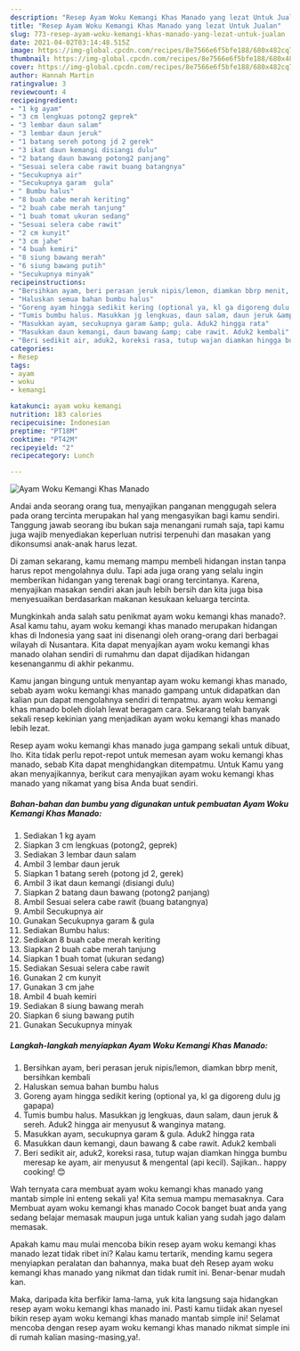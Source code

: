 ```yaml
---
description: "Resep Ayam Woku Kemangi Khas Manado yang lezat Untuk Jualan"
title: "Resep Ayam Woku Kemangi Khas Manado yang lezat Untuk Jualan"
slug: 773-resep-ayam-woku-kemangi-khas-manado-yang-lezat-untuk-jualan
date: 2021-04-02T03:14:48.515Z
image: https://img-global.cpcdn.com/recipes/8e7566e6f5bfe188/680x482cq70/ayam-woku-kemangi-khas-manado-foto-resep-utama.jpg
thumbnail: https://img-global.cpcdn.com/recipes/8e7566e6f5bfe188/680x482cq70/ayam-woku-kemangi-khas-manado-foto-resep-utama.jpg
cover: https://img-global.cpcdn.com/recipes/8e7566e6f5bfe188/680x482cq70/ayam-woku-kemangi-khas-manado-foto-resep-utama.jpg
author: Hannah Martin
ratingvalue: 3
reviewcount: 4
recipeingredient:
- "1 kg ayam"
- "3 cm lengkuas potong2 geprek"
- "3 lembar daun salam"
- "3 lembar daun jeruk"
- "1 batang sereh potong jd 2 gerek"
- "3 ikat daun kemangi disiangi dulu"
- "2 batang daun bawang potong2 panjang"
- "Sesuai selera cabe rawit buang batangnya"
- "Secukupnya air"
- "Secukupnya garam  gula"
- " Bumbu halus"
- "8 buah cabe merah keriting"
- "2 buah cabe merah tanjung"
- "1 buah tomat ukuran sedang"
- "Sesuai selera cabe rawit"
- "2 cm kunyit"
- "3 cm jahe"
- "4 buah kemiri"
- "8 siung bawang merah"
- "6 siung bawang putih"
- "Secukupnya minyak"
recipeinstructions:
- "Bersihkan ayam, beri perasan jeruk nipis/lemon, diamkan bbrp menit, bersihkan kembali"
- "Haluskan semua bahan bumbu halus"
- "Goreng ayam hingga sedikit kering (optional ya, kl ga digoreng dulu jg gapapa)"
- "Tumis bumbu halus. Masukkan jg lengkuas, daun salam, daun jeruk &amp; sereh. Aduk2 hingga air menyusut &amp; wanginya matang."
- "Masukkan ayam, secukupnya garam &amp; gula. Aduk2 hingga rata"
- "Masukkan daun kemangi, daun bawang &amp; cabe rawit. Aduk2 kembali"
- "Beri sedikit air, aduk2, koreksi rasa, tutup wajan diamkan hingga bumbu meresap ke ayam, air menyusut &amp; mengental (api kecil). Sajikan.. happy cooking! 😊"
categories:
- Resep
tags:
- ayam
- woku
- kemangi

katakunci: ayam woku kemangi 
nutrition: 183 calories
recipecuisine: Indonesian
preptime: "PT18M"
cooktime: "PT42M"
recipeyield: "2"
recipecategory: Lunch

---
```



![Ayam Woku Kemangi Khas Manado](https://img-global.cpcdn.com/recipes/8e7566e6f5bfe188/680x482cq70/ayam-woku-kemangi-khas-manado-foto-resep-utama.jpg)

Andai anda seorang orang tua, menyajikan panganan menggugah selera pada orang tercinta merupakan hal yang mengasyikan bagi kamu sendiri. Tanggung jawab seorang ibu bukan saja menangani rumah saja, tapi kamu juga wajib menyediakan keperluan nutrisi terpenuhi dan masakan yang dikonsumsi anak-anak harus lezat.

Di zaman  sekarang, kamu memang mampu membeli hidangan instan tanpa harus repot mengolahnya dulu. Tapi ada juga orang yang selalu ingin memberikan hidangan yang terenak bagi orang tercintanya. Karena, menyajikan masakan sendiri akan jauh lebih bersih dan kita juga bisa menyesuaikan berdasarkan makanan kesukaan keluarga tercinta. 



Mungkinkah anda salah satu penikmat ayam woku kemangi khas manado?. Asal kamu tahu, ayam woku kemangi khas manado merupakan hidangan khas di Indonesia yang saat ini disenangi oleh orang-orang dari berbagai wilayah di Nusantara. Kita dapat menyajikan ayam woku kemangi khas manado olahan sendiri di rumahmu dan dapat dijadikan hidangan kesenanganmu di akhir pekanmu.

Kamu jangan bingung untuk menyantap ayam woku kemangi khas manado, sebab ayam woku kemangi khas manado gampang untuk didapatkan dan kalian pun dapat mengolahnya sendiri di tempatmu. ayam woku kemangi khas manado boleh diolah lewat beragam cara. Sekarang telah banyak sekali resep kekinian yang menjadikan ayam woku kemangi khas manado lebih lezat.

Resep ayam woku kemangi khas manado juga gampang sekali untuk dibuat, lho. Kita tidak perlu repot-repot untuk memesan ayam woku kemangi khas manado, sebab Kita dapat menghidangkan ditempatmu. Untuk Kamu yang akan menyajikannya, berikut cara menyajikan ayam woku kemangi khas manado yang nikamat yang bisa Anda buat sendiri.

<!--inarticleads1-->

##### Bahan-bahan dan bumbu yang digunakan untuk pembuatan Ayam Woku Kemangi Khas Manado:

1. Sediakan 1 kg ayam
1. Siapkan 3 cm lengkuas (potong2, geprek)
1. Sediakan 3 lembar daun salam
1. Ambil 3 lembar daun jeruk
1. Siapkan 1 batang sereh (potong jd 2, gerek)
1. Ambil 3 ikat daun kemangi (disiangi dulu)
1. Siapkan 2 batang daun bawang (potong2 panjang)
1. Ambil Sesuai selera cabe rawit (buang batangnya)
1. Ambil Secukupnya air
1. Gunakan Secukupnya garam &amp; gula
1. Sediakan  Bumbu halus:
1. Sediakan 8 buah cabe merah keriting
1. Siapkan 2 buah cabe merah tanjung
1. Siapkan 1 buah tomat (ukuran sedang)
1. Sediakan Sesuai selera cabe rawit
1. Gunakan 2 cm kunyit
1. Gunakan 3 cm jahe
1. Ambil 4 buah kemiri
1. Sediakan 8 siung bawang merah
1. Siapkan 6 siung bawang putih
1. Gunakan Secukupnya minyak




<!--inarticleads2-->

##### Langkah-langkah menyiapkan Ayam Woku Kemangi Khas Manado:

1. Bersihkan ayam, beri perasan jeruk nipis/lemon, diamkan bbrp menit, bersihkan kembali
1. Haluskan semua bahan bumbu halus
1. Goreng ayam hingga sedikit kering (optional ya, kl ga digoreng dulu jg gapapa)
1. Tumis bumbu halus. Masukkan jg lengkuas, daun salam, daun jeruk &amp; sereh. Aduk2 hingga air menyusut &amp; wanginya matang.
1. Masukkan ayam, secukupnya garam &amp; gula. Aduk2 hingga rata
1. Masukkan daun kemangi, daun bawang &amp; cabe rawit. Aduk2 kembali
1. Beri sedikit air, aduk2, koreksi rasa, tutup wajan diamkan hingga bumbu meresap ke ayam, air menyusut &amp; mengental (api kecil). Sajikan.. happy cooking! 😊




Wah ternyata cara membuat ayam woku kemangi khas manado yang mantab simple ini enteng sekali ya! Kita semua mampu memasaknya. Cara Membuat ayam woku kemangi khas manado Cocok banget buat anda yang sedang belajar memasak maupun juga untuk kalian yang sudah jago dalam memasak.

Apakah kamu mau mulai mencoba bikin resep ayam woku kemangi khas manado lezat tidak ribet ini? Kalau kamu tertarik, mending kamu segera menyiapkan peralatan dan bahannya, maka buat deh Resep ayam woku kemangi khas manado yang nikmat dan tidak rumit ini. Benar-benar mudah kan. 

Maka, daripada kita berfikir lama-lama, yuk kita langsung saja hidangkan resep ayam woku kemangi khas manado ini. Pasti kamu tiidak akan nyesel bikin resep ayam woku kemangi khas manado mantab simple ini! Selamat mencoba dengan resep ayam woku kemangi khas manado nikmat simple ini di rumah kalian masing-masing,ya!.

